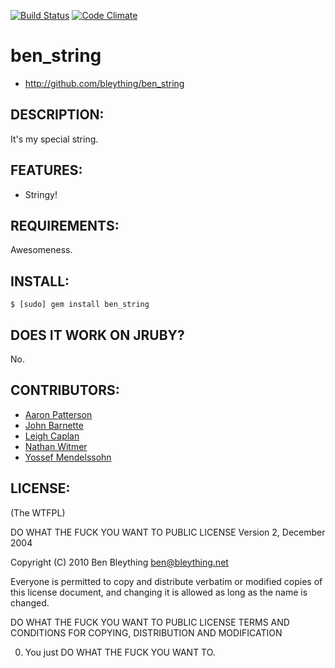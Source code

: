 [![Build Status](https://secure.travis-ci.org/bleything/ben_string.png)](http://travis-ci.org/bleything/ben_string) [![Code Climate](https://codeclimate.com/github/bleything/ben_string.png)](https://codeclimate.com/github/bleything/ben_string)

# ben_string

* http://github.com/bleything/ben_string

## DESCRIPTION:

It's my special string.

## FEATURES:

* Stringy!

## REQUIREMENTS:

Awesomeness.

## INSTALL:

    $ [sudo] gem install ben_string

## DOES IT WORK ON JRUBY?

No.

## CONTRIBUTORS:

* [Aaron Patterson][tenderlove]
* [John Barnette][jbarnette]
* [Leigh Caplan][texel]
* [Nathan Witmer][aniero]
* [Yossef Mendelssohn][ymendel]

[tenderlove]: http://github.com/tenderlove
[jbarnette]: http://github.com/jbarnette
[texel]: http://github.com/texel
[aniero]: http://github.com/aniero
[ymendel]: http://github.com/ymendel

## LICENSE:

(The WTFPL)

DO WHAT THE FUCK YOU WANT TO PUBLIC LICENSE
Version 2, December 2004

Copyright (C) 2010 Ben Bleything <ben@bleything.net>

Everyone is permitted to copy and distribute verbatim or modified copies
of this license document, and changing it is allowed as long as the name
is changed.

DO WHAT THE FUCK YOU WANT TO PUBLIC LICENSE TERMS AND CONDITIONS FOR
COPYING, DISTRIBUTION AND MODIFICATION

0. You just DO WHAT THE FUCK YOU WANT TO.
